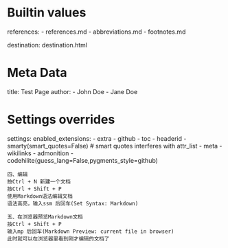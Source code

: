 
# Builtin values
references:
    - references.md
    - abbreviations.md
    - footnotes.md

destination: destination.html

# Meta Data
title: Test Page
author:
    - John Doe
    - Jane Doe

# Settings overrides
settings:
    enabled_extensions:
    - extra
    - github
    - toc
    - headerid
    - smarty(smart_quotes=False) # smart quotes interferes with attr_list
    - meta
    - wikilinks
    - admonition
    - codehilite(guess_lang=False,pygments_style=github)
```
四、编辑
按Ctrl + N 新建一个文档
按Ctrl + Shift + P
使用Markdown语法编辑文档
语法高亮，输入ssm 后回车(Set Syntax: Markdown)

五、在浏览器预览Markdown文档
按Ctrl + Shift + P
输入mp 后回车(Markdown Preview: current file in browser)
此时就可以在浏览器里看到刚才编辑的文档了
```